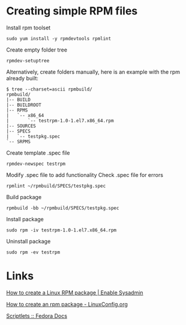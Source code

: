 # Creating simple RPM files

Install rpm toolset

    sudo yum install -y rpmdevtools rpmlint

Create empty folder tree

    rpmdev-setuptree

Alternatively, create folders manually, here is an example with the rpm already built:

    $ tree --charset=ascii rpmbuild/
    rpmbuild/
    |-- BUILD
    |-- BUILDROOT
    |-- RPMS
    |   `-- x86_64
    |       `-- testrpm-1.0-1.el7.x86_64.rpm
    |-- SOURCES
    |-- SPECS
    |   `-- testpkg.spec
    `-- SRPMS

Create template .spec file

    rpmdev-newspec testrpm

Modify .spec file to add functionality
Check .spec file for errors

    rpmlint ~/rpmbuild/SPECS/testpkg.spec
    
Build package    

    rpmbuild -bb ~/rpmbuild/SPECS/testpkg.spec

Install package

    sudo rpm -iv testrpm-1.0-1.el7.x86_64.rpm

Uninstall package

    sudo rpm -ev testrpm

# Links
[How to create a Linux RPM package | Enable Sysadmin](https://www.redhat.com/sysadmin/create-rpm-package)

[How to create an rpm package - LinuxConfig.org](https://linuxconfig.org/how-to-create-an-rpm-package)

[Scriptlets :: Fedora Docs](https://docs.fedoraproject.org/en-US/packaging-guidelines/Scriptlets/#_syntax)
